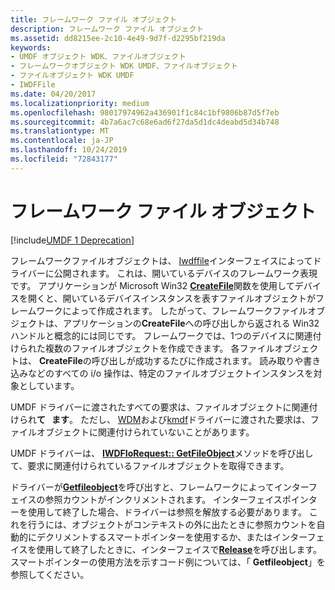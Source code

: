 ```yaml
---
title: フレームワーク ファイル オブジェクト
description: フレームワーク ファイル オブジェクト
ms.assetid: dd8215ee-2c10-4e49-9d7f-d2295bf219da
keywords:
- UMDF オブジェクト WDK、ファイルオブジェクト
- フレームワークオブジェクト WDK UMDF、ファイルオブジェクト
- ファイルオブジェクト WDK UMDF
- IWDFFile
ms.date: 04/20/2017
ms.localizationpriority: medium
ms.openlocfilehash: 98017974962a436901f1c84c1bf9806b87d5f7eb
ms.sourcegitcommit: 4b7a6ac7c68e6ad6f27da5d1dc4deabd5d34b748
ms.translationtype: MT
ms.contentlocale: ja-JP
ms.lasthandoff: 10/24/2019
ms.locfileid: "72843177"
---
```

# <a name="framework-file-object"></a>フレームワーク ファイル オブジェクト


[!include[UMDF 1 Deprecation](../umdf-1-deprecation.md)]

フレームワークファイルオブジェクトは、 [Iwdffile](https://docs.microsoft.com/windows-hardware/drivers/ddi/wudfddi/nn-wudfddi-iwdffile)インターフェイスによってドライバーに公開されます。 これは、開いているデバイスのフレームワーク表現です。 アプリケーションが Microsoft Win32 [**CreateFile**](https://docs.microsoft.com/windows/desktop/api/fileapi/nf-fileapi-createfilea)関数を使用してデバイスを開くと、開いているデバイスインスタンスを表すファイルオブジェクトがフレームワークによって作成されます。 したがって、フレームワークファイルオブジェクトは、アプリケーションの**CreateFile**への呼び出しから返される Win32 ハンドルと概念的には同じです。 フレームワークでは、1つのデバイスに関連付けられた複数のファイルオブジェクトを作成できます。 各ファイルオブジェクトは、 **CreateFile**の呼び出しが成功するたびに作成されます。 読み取りや書き込みなどのすべての i/o 操作は、特定のファイルオブジェクトインスタンスを対象としています。

UMDF ドライバーに渡されたすべての要求は、ファイルオブジェクトに関連付けられ**て   ます**。 ただし、 [WDM](https://docs.microsoft.com/windows-hardware/drivers/kernel/windows-driver-model)および[kmdf](https://docs.microsoft.com/windows-hardware/drivers/wdf/what-s-new-for-wdf-drivers)ドライバーに渡された要求は、ファイルオブジェクトに関連付けられていないことがあります。

 

UMDF ドライバーは、 [**IWDFIoRequest:: GetFileObject**](https://docs.microsoft.com/windows-hardware/drivers/ddi/wudfddi/nf-wudfddi-iwdfiorequest-getfileobject)メソッドを呼び出して、要求に関連付けられているファイルオブジェクトを取得できます。

ドライバーが[**Getfileobject**](https://docs.microsoft.com/windows-hardware/drivers/ddi/wudfddi/nf-wudfddi-iwdfiorequest-getfileobject)を呼び出すと、フレームワークによってインターフェイスの参照カウントがインクリメントされます。 インターフェイスポインターを使用して終了した場合、ドライバーは参照を解放する必要があります。 これを行うには、オブジェクトがコンテキストの外に出たときに参照カウントを自動的にデクリメントするスマートポインターを使用するか、またはインターフェイスを使用して終了したときに、インターフェイスで[**Release**](https://docs.microsoft.com/windows/desktop/api/unknwn/nf-unknwn-iunknown-release)を呼び出します。 スマートポインターの使用方法を示すコード例については、「 **Getfileobject**」を参照してください。

 

 





